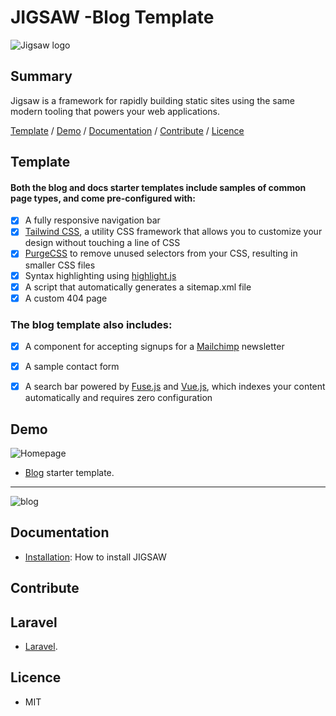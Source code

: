# JIGSAW -Blog Template

![Jigsaw logo](https://raw.githubusercontent.com/tightenco/jigsaw/master/jigsaw-banner.png)

## Summary
Jigsaw is a framework for rapidly building static sites using the same modern tooling that powers your web applications.

[Template](#Template) / [Demo](#demo) / [Documentation](#documentation) / [Contribute](#contribute) / [Licence](#licence)
 
 ## Template
 #### Both the blog and docs starter templates include samples of common page types, and come pre-configured with:

- [x] A fully responsive navigation bar
- [x] [Tailwind CSS](https://tailwindcss.com/), a utility CSS framework that allows you to customize your design without touching a line of CSS
- [x] [PurgeCSS](https://purgecss.com/) to remove unused selectors from your CSS, resulting in smaller CSS files
- [x] Syntax highlighting using [highlight.js](https://highlightjs.org/)
- [x] A script that automatically generates a sitemap.xml file
- [x] A custom 404 page

### The blog template also includes:
- [x] A component for accepting signups for a [Mailchimp](https://mailchimp.com/) newsletter
- [x] A sample contact form
- [x] A search bar powered by [Fuse.js](https://fusejs.io/) and [Vue.js](https://vuejs.org/), which indexes your content automatically and requires zero configuration


## Demo

![Homepage](https://jigsaw.tighten.co/assets/img/jigsaw-logo.svg)

- [Blog](http://jigsaw-blog-staging.tighten.co/) starter template. 

<hr>

![blog](https://jigsaw.tighten.co/assets/img/template-blog.png)


## Documentation

- [Installation](https://jigsaw.tighten.co/docs/installation/): How to install JIGSAW


## Contribute

## Laravel

- [Laravel](hhttps://laravel.com/).


## Licence

- MIT
